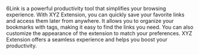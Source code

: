 6Link is a powerful productivity tool that simplifies your browsing experience. With XYZ Extension, you can quickly save your favorite links and access them later from anywhere. It allows you to organize your bookmarks with tags, making it easy to find the links you need. You can also customize the appearance of the extension to match your preferences. XYZ Extension offers a seamless experience and helps you boost your productivity.
